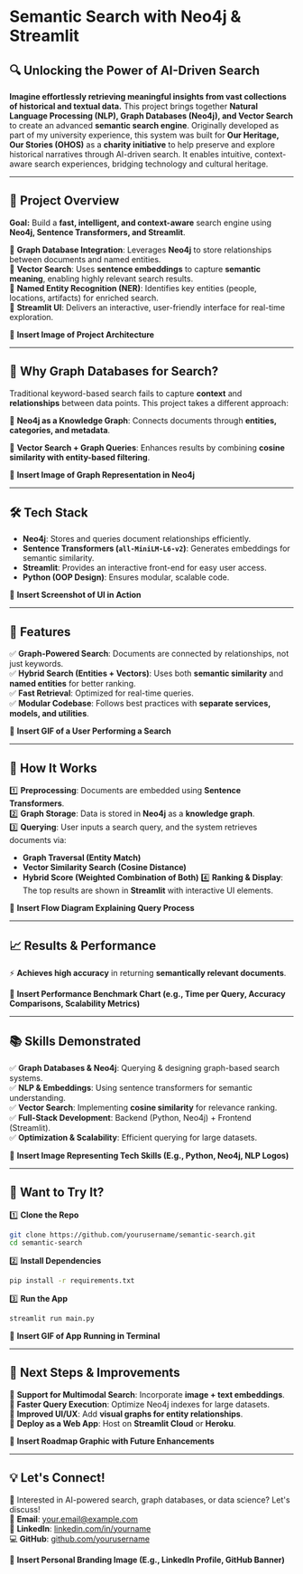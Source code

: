 # Semantic Search with Neo4j & Streamlit

## 🔍 Unlocking the Power of AI-Driven Search

**Imagine effortlessly retrieving meaningful insights from vast collections of historical and textual data.** This project brings together **Natural Language Processing (NLP), Graph Databases (Neo4j), and Vector Search** to create an advanced **semantic search engine**. Originally developed as part of my university experience, this system was built for **Our Heritage, Our Stories (OHOS)** as a **charity initiative** to help preserve and explore historical narratives through AI-driven search. It enables intuitive, context-aware search experiences, bridging technology and cultural heritage.

---

## 🚀 Project Overview

**Goal:** Build a **fast, intelligent, and context-aware** search engine using **Neo4j, Sentence Transformers, and Streamlit**.

🔹 **Graph Database Integration**: Leverages **Neo4j** to store relationships between documents and named entities.  
🔹 **Vector Search**: Uses **sentence embeddings** to capture **semantic meaning**, enabling highly relevant search results.  
🔹 **Named Entity Recognition (NER)**: Identifies key entities (people, locations, artifacts) for enriched search.  
🔹 **Streamlit UI**: Delivers an interactive, user-friendly interface for real-time exploration.


📌 **Insert Image of Project Architecture**

---

## 🧠 Why Graph Databases for Search?
Traditional keyword-based search fails to capture **context** and **relationships** between data points. This project takes a different approach:

📍 **Neo4j as a Knowledge Graph**: Connects documents through **entities, categories, and metadata**.

📍 **Vector Search + Graph Queries**: Enhances results by combining **cosine similarity with entity-based filtering**.

📌 **Insert Image of Graph Representation in Neo4j**

---

## 🛠️ Tech Stack

- **Neo4j**: Stores and queries document relationships efficiently.
- **Sentence Transformers (`all-MiniLM-L6-v2`)**: Generates embeddings for semantic similarity.
- **Streamlit**: Provides an interactive front-end for easy user access.
- **Python (OOP Design)**: Ensures modular, scalable code.

📌 **Insert Screenshot of UI in Action**

---

## 📌 Features

✅ **Graph-Powered Search**: Documents are connected by relationships, not just keywords.  
✅ **Hybrid Search (Entities + Vectors)**: Uses both **semantic similarity** and **named entities** for better ranking.  
✅ **Fast Retrieval**: Optimized for real-time queries.  
✅ **Modular Codebase**: Follows best practices with **separate services, models, and utilities**.

📌 **Insert GIF of a User Performing a Search**

---

## 🔬 How It Works

1️⃣ **Preprocessing**: Documents are embedded using **Sentence Transformers**.  
2️⃣ **Graph Storage**: Data is stored in **Neo4j** as a **knowledge graph**.  
3️⃣ **Querying**: User inputs a search query, and the system retrieves documents via:  
   - **Graph Traversal (Entity Match)**
   - **Vector Similarity Search (Cosine Distance)**
   - **Hybrid Score (Weighted Combination of Both)**
4️⃣ **Ranking & Display**: The top results are shown in **Streamlit** with interactive UI elements.

📌 **Insert Flow Diagram Explaining Query Process**

---

## 📈 Results & Performance

⚡ **Achieves high accuracy** in returning **semantically relevant documents**.

📌 **Insert Performance Benchmark Chart (e.g., Time per Query, Accuracy Comparisons, Scalability Metrics)**

---

## 📚 Skills Demonstrated

✅ **Graph Databases & Neo4j**: Querying & designing graph-based search systems.  
✅ **NLP & Embeddings**: Using sentence transformers for semantic understanding.  
✅ **Vector Search**: Implementing **cosine similarity** for relevance ranking.  
✅ **Full-Stack Development**: Backend (Python, Neo4j) + Frontend (Streamlit).  
✅ **Optimization & Scalability**: Efficient querying for large datasets.

📌 **Insert Image Representing Tech Skills (E.g., Python, Neo4j, NLP Logos)**

---

## 🔗 Want to Try It?

1️⃣ **Clone the Repo**  
```bash
git clone https://github.com/yourusername/semantic-search.git
cd semantic-search
```

2️⃣ **Install Dependencies**  
```bash
pip install -r requirements.txt
```

3️⃣ **Run the App**  
```bash
streamlit run main.py
```

📌 **Insert GIF of App Running in Terminal**

---

## 🎯 Next Steps & Improvements

🔹 **Support for Multimodal Search**: Incorporate **image + text embeddings**.  
🔹 **Faster Query Execution**: Optimize Neo4j indexes for large datasets.  
🔹 **Improved UI/UX**: Add **visual graphs for entity relationships**.  
🔹 **Deploy as a Web App**: Host on **Streamlit Cloud** or **Heroku**.

📌 **Insert Roadmap Graphic with Future Enhancements**

---

## 💡 Let's Connect!

🚀 Interested in AI-powered search, graph databases, or data science? Let's discuss!  
📧 **Email**: [your.email@example.com](mailto:your.email@example.com)  
🔗 **LinkedIn**: [linkedin.com/in/yourname](https://linkedin.com/in/yourname)  
💻 **GitHub**: [github.com/yourusername](https://github.com/yourusername)  

📌 **Insert Personal Branding Image (E.g., LinkedIn Profile, GitHub Banner)**


